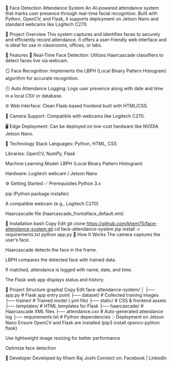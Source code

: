 🎯 Face Detection Attendance System
An AI-powered attendance system that marks user presence through real-time facial recognition. Built with Python, OpenCV, and Flask, it supports deployment on Jetson Nano and standard webcams like Logitech C270.

📌 Project Overview
This system captures and identifies faces to securely and efficiently record attendance. It offers a user-friendly web interface and is ideal for use in classrooms, offices, or labs.

🚀 Features
🧠 Real-Time Face Detection: Utilizes Haarcascade classifiers to detect faces live via webcam.

🪞 Face Recognition: Implements the LBPH (Local Binary Pattern Histogram) algorithm for accurate recognition.

🕒 Auto Attendance Logging: Logs user presence along with date and time in a local CSV or database.

🌐 Web Interface: Clean Flask-based frontend built with HTML/CSS.

🎥 Camera Support: Compatible with webcams like Logitech C270.

🖥️ Edge Deployment: Can be deployed on low-cost hardware like NVIDIA Jetson Nano.

🧰 Technology Stack
Languages: Python, HTML, CSS

Libraries: OpenCV, NumPy, Flask

Machine Learning Model: LBPH (Local Binary Pattern Histogram)

Hardware: Logitech webcam / Jetson Nano

⚙️ Getting Started
✅ Prerequisites
Python 3.x

pip (Python package installer)

A compatible webcam (e.g., Logitech C270)

Haarcascade file (haarcascade_frontalface_default.xml)

🔧 Installation
bash
Copy
Edit
git clone https://github.com/khem75/face-attendance-system.git
cd face-attendance-system
pip install -r requirements.txt
python app.py
🧠 How It Works
The camera captures the user’s face.

Haarcascade detects the face in the frame.

LBPH compares the detected face with trained data.

If matched, attendance is logged with name, date, and time.

The Flask web app displays status and history.

📂 Project Structure
graphql
Copy
Edit
face-attendance-system/
│
├── app.py                 # Flask app entry point
├── dataset/               # Collected training images
├── trainer/               # Trained model (.yml file)
├── static/                # CSS & frontend assets
├── templates/             # HTML templates for Flask
├── haarcascade/           # Haarcascade XML files
├── attendance.csv         # Auto-generated attendance log
├── requirements.txt       # Python dependencies
💡 Deployment on Jetson Nano
Ensure OpenCV and Flask are installed (pip3 install opencv-python flask)

Use lightweight image resizing for better performance

Optimize face detection 

👤 Developer
Developed by Khem Raj Joshi
Connect on: Facebook | LinkedIn
